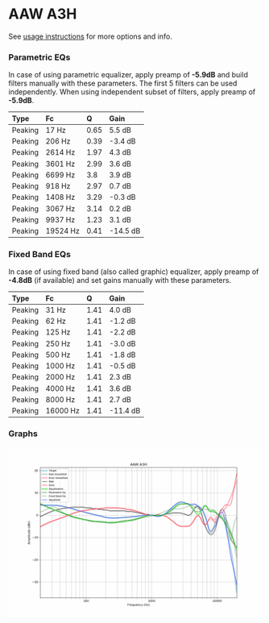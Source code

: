 # AAW A3H
See [usage instructions](https://github.com/jaakkopasanen/AutoEq#usage) for more options and info.

### Parametric EQs
In case of using parametric equalizer, apply preamp of **-5.9dB** and build filters manually
with these parameters. The first 5 filters can be used independently.
When using independent subset of filters, apply preamp of **-5.9dB**.

| Type    | Fc       |    Q | Gain     |
|:--------|:---------|:-----|:---------|
| Peaking | 17 Hz    | 0.65 | 5.5 dB   |
| Peaking | 206 Hz   | 0.39 | -3.4 dB  |
| Peaking | 2614 Hz  | 1.97 | 4.3 dB   |
| Peaking | 3601 Hz  | 2.99 | 3.6 dB   |
| Peaking | 6699 Hz  | 3.8  | 3.9 dB   |
| Peaking | 918 Hz   | 2.97 | 0.7 dB   |
| Peaking | 1408 Hz  | 3.29 | -0.3 dB  |
| Peaking | 3067 Hz  | 3.14 | 0.2 dB   |
| Peaking | 9937 Hz  | 1.23 | 3.1 dB   |
| Peaking | 19524 Hz | 0.41 | -14.5 dB |

### Fixed Band EQs
In case of using fixed band (also called graphic) equalizer, apply preamp of **-4.8dB**
(if available) and set gains manually with these parameters.

| Type    | Fc       |    Q | Gain     |
|:--------|:---------|:-----|:---------|
| Peaking | 31 Hz    | 1.41 | 4.0 dB   |
| Peaking | 62 Hz    | 1.41 | -1.2 dB  |
| Peaking | 125 Hz   | 1.41 | -2.2 dB  |
| Peaking | 250 Hz   | 1.41 | -3.0 dB  |
| Peaking | 500 Hz   | 1.41 | -1.8 dB  |
| Peaking | 1000 Hz  | 1.41 | -0.5 dB  |
| Peaking | 2000 Hz  | 1.41 | 2.3 dB   |
| Peaking | 4000 Hz  | 1.41 | 3.6 dB   |
| Peaking | 8000 Hz  | 1.41 | 2.7 dB   |
| Peaking | 16000 Hz | 1.41 | -11.4 dB |

### Graphs
![](./AAW%20A3H.png)